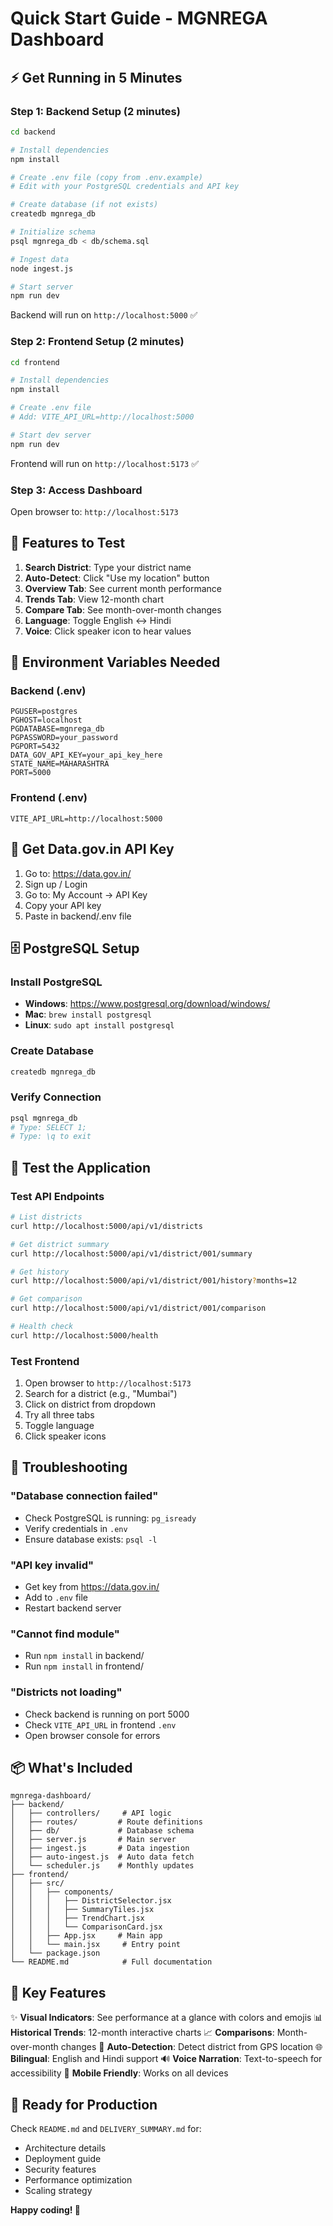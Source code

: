 # Quick Start Guide - MGNREGA Dashboard

## ⚡ Get Running in 5 Minutes

### Step 1: Backend Setup (2 minutes)

```bash
cd backend

# Install dependencies
npm install

# Create .env file (copy from .env.example)
# Edit with your PostgreSQL credentials and API key

# Create database (if not exists)
createdb mgnrega_db

# Initialize schema
psql mgnrega_db < db/schema.sql

# Ingest data
node ingest.js

# Start server
npm run dev
```

Backend will run on `http://localhost:5000` ✅

### Step 2: Frontend Setup (2 minutes)

```bash
cd frontend

# Install dependencies
npm install

# Create .env file
# Add: VITE_API_URL=http://localhost:5000

# Start dev server
npm run dev
```

Frontend will run on `http://localhost:5173` ✅

### Step 3: Access Dashboard

Open browser to: `http://localhost:5173`

## 🎯 Features to Test

1. **Search District**: Type your district name
2. **Auto-Detect**: Click "Use my location" button
3. **Overview Tab**: See current month performance
4. **Trends Tab**: View 12-month chart
5. **Compare Tab**: See month-over-month changes
6. **Language**: Toggle English ↔ Hindi
7. **Voice**: Click speaker icon to hear values

## 📝 Environment Variables Needed

### Backend (.env)
```env
PGUSER=postgres
PGHOST=localhost
PGDATABASE=mgnrega_db
PGPASSWORD=your_password
PGPORT=5432
DATA_GOV_API_KEY=your_api_key_here
STATE_NAME=MAHARASHTRA
PORT=5000
```

### Frontend (.env)
```env
VITE_API_URL=http://localhost:5000
```

## 🔑 Get Data.gov.in API Key

1. Go to: https://data.gov.in/
2. Sign up / Login
3. Go to: My Account → API Key
4. Copy your API key
5. Paste in backend/.env file

## 🗄️ PostgreSQL Setup

### Install PostgreSQL
- **Windows**: https://www.postgresql.org/download/windows/
- **Mac**: `brew install postgresql`
- **Linux**: `sudo apt install postgresql`

### Create Database
```bash
createdb mgnrega_db
```

### Verify Connection
```bash
psql mgnrega_db
# Type: SELECT 1;
# Type: \q to exit
```

## 🧪 Test the Application

### Test API Endpoints
```bash
# List districts
curl http://localhost:5000/api/v1/districts

# Get district summary
curl http://localhost:5000/api/v1/district/001/summary

# Get history
curl http://localhost:5000/api/v1/district/001/history?months=12

# Get comparison
curl http://localhost:5000/api/v1/district/001/comparison

# Health check
curl http://localhost:5000/health
```

### Test Frontend
1. Open browser to `http://localhost:5173`
2. Search for a district (e.g., "Mumbai")
3. Click on district from dropdown
4. Try all three tabs
5. Toggle language
6. Click speaker icons

## 🚨 Troubleshooting

### "Database connection failed"
- Check PostgreSQL is running: `pg_isready`
- Verify credentials in `.env`
- Ensure database exists: `psql -l`

### "API key invalid"
- Get key from https://data.gov.in/
- Add to `.env` file
- Restart backend server

### "Cannot find module"
- Run `npm install` in backend/
- Run `npm install` in frontend/

### "Districts not loading"
- Check backend is running on port 5000
- Check `VITE_API_URL` in frontend `.env`
- Open browser console for errors

## 📦 What's Included

```
mgnrega-dashboard/
├── backend/
│   ├── controllers/     # API logic
│   ├── routes/         # Route definitions
│   ├── db/             # Database schema
│   ├── server.js       # Main server
│   ├── ingest.js       # Data ingestion
│   ├── auto-ingest.js  # Auto data fetch
│   └── scheduler.js    # Monthly updates
├── frontend/
│   ├── src/
│   │   ├── components/
│   │   │   ├── DistrictSelector.jsx
│   │   │   ├── SummaryTiles.jsx
│   │   │   ├── TrendChart.jsx
│   │   │   └── ComparisonCard.jsx
│   │   ├── App.jsx     # Main app
│   │   └── main.jsx     # Entry point
│   └── package.json
└── README.md            # Full documentation
```

## 🎨 Key Features

✨ **Visual Indicators**: See performance at a glance with colors and emojis
📊 **Historical Trends**: 12-month interactive charts
📈 **Comparisons**: Month-over-month changes
📍 **Auto-Detection**: Detect district from GPS location
🌐 **Bilingual**: English and Hindi support
🔊 **Voice Narration**: Text-to-speech for accessibility
📱 **Mobile Friendly**: Works on all devices

## 🚀 Ready for Production

Check `README.md` and `DELIVERY_SUMMARY.md` for:
- Architecture details
- Deployment guide
- Security features
- Performance optimization
- Scaling strategy

**Happy coding! 🎉**

